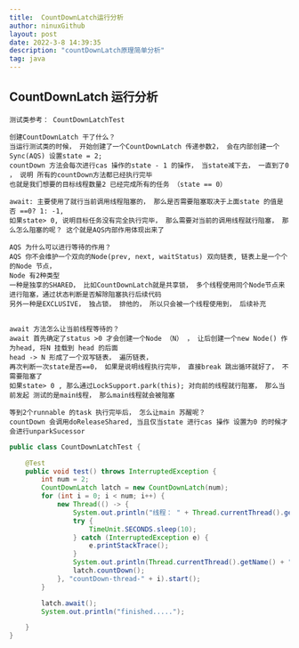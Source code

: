 ```yaml
---
title:  CountDownLatch运行分析
author: ninuxGithub
layout: post
date: 2022-3-8 14:39:35
description: "countDownLatch原理简单分析"
tag: java
---
```




## CountDownLatch 运行分析
    测试类参考： CountDownLatchTest

    创建CountDownLatch 干了什么？
    当运行测试类的时候， 开始创建了一个CountDownLatch 传递参数2， 会在内部创建一个Sync(AQS) 设置state = 2;
    countDown 方法会每次进行cas 操作的state - 1 的操作， 当state减下去， 一直到了0 ， 说明 所有的countDown方法都已经执行完毕
    也就是我们想要的目标线程数量2 已经完成所有的任务 （state == 0）
    
    await: 主要使用了就行当前调用线程阻塞的， 那么是否需要阻塞取决于上面state 的值是否 ==0? 1: -1, 
    如果state> 0, 说明目标任务没有完全执行完毕， 那么需要对当前的调用线程就行阻塞， 那么怎么阻塞的呢？ 这个就是AQS内部作用体现出来了
    
    AQS 为什么可以进行等待的作用？
    AQS 你不会维护一个双向的Node(prev, next, waitStatus) 双向链表, 链表上是一个个的Node 节点， 
    Node 有2种类型
    一种是独享的SHARED， 比如CountDownLatch就是共享锁， 多个线程使用同个Node节点来进行阻塞，通过状态判断是否解除阻塞执行后续代码
    另外一种是EXCLUSIVE， 独占锁， 排他的， 所以只会被一个线程使用到， 后续补充
    

    await 方法怎么让当前线程等待的？
    await 首先确定了status >0 才会创建一个Node （N） ， 让后创建一个new Node() 作为head, 将N 挂载到 head 的后面
    head -> N 形成了一个双写链表， 遍历链表， 
    再次判断一次state是否==0， 如果是说明线程执行完毕， 直接break 跳出循环就好了， 不需要阻塞了
    如果state> 0 , 那么通过LockSupport.park(this); 对向前的线程就行阻塞， 那么当前发起 测试的是main线程， 那么main线程就会被阻塞
    
    等到2个runnable 的task 执行完毕后， 怎么让main 苏醒呢？
    countDown 会调用doReleaseShared, 当且仅当state 进行cas 操作 设置为0 的时候才会进行unparkSucessor
 


```java
public class CountDownLatchTest {

    @Test
    public void test() throws InterruptedException {
        int num = 2;
        CountDownLatch latch = new CountDownLatch(num);
        for (int i = 0; i < num; i++) {
            new Thread(() -> {
                System.out.println("线程： " + Thread.currentThread().getName() + " start===>");
                try {
                    TimeUnit.SECONDS.sleep(10);
                } catch (InterruptedException e) {
                    e.printStackTrace();
                }
                System.out.println(Thread.currentThread().getName() + " execute business code");
                latch.countDown();
            }, "countDown-thread-" + i).start();
        }

        latch.await();
        System.out.println("finished.....");

    }
}
```